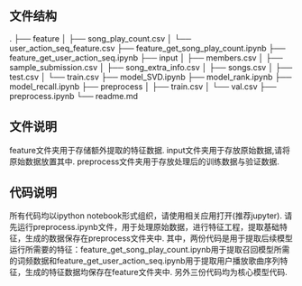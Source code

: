 ## 文件结构
.
├── feature
│   ├── song_play_count.csv
│   └── user_action_seq_feature.csv
├── feature_get_song_play_count.ipynb
├── feature_get_user_action_seq.ipynb
├── input
│   ├── members.csv
│   ├── sample_submission.csv
│   ├── song_extra_info.csv
│   ├── songs.csv
│   ├── test.csv
│   └── train.csv
├── model_SVD.ipynb
├── model_rank.ipynb
├── model_recall.ipynb
├── preprocess
│   ├── train.csv
│   └── val.csv
├── preprocess.ipynb
└── readme.md

## 文件说明
feature文件夹用于存储额外提取的特征数据.
input文件夹用于存放原始数据,请将原始数据放置其中.
preprocess文件夹用于存放处理后的训练数据与验证数据.

## 代码说明
所有代码均以ipython notebook形式组织，请使用相关应用打开(推荐jupyter).
请先运行preprocess.ipynb文件，用于处理原始数据，进行特征工程，提取基础特征，生成的数据保存在preprocess文件夹中.
其中，两份代码是用于提取后续模型运行所需要的特征：feature_get_song_play_count.ipynb用于提取召回模型所需的词频数据和feature_get_user_action_seq.ipynb用于提取用户播放歌曲序列特征，生成的特征数据均保存在feature文件夹中.
另外三份代码均为核心模型代码.